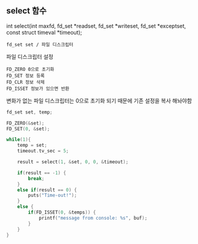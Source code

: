 
## select 함수

int select(int maxfd, fd_set \*readset, fd_set \*writeset, fd_set \*exceptset, const struct timeval \*timeout);

	fd_set set / 파일 디스크립터

파일 디스크립터 설정

	FD_ZERO 0으로 초기화
	FD_SET 정보 등록
	FD_CLR 정보 삭제
	FD_ISSET 정보가 있으면 반환


변화가 없는 파일 디스크립터는 0으로 초기화 되기 때문에 기존 설정을 복사 해놔야함

```c
fd_set set, temp;

FD_ZERO(&set);
FD_SET(0, &set);

while(1){
	temp = set;
	timeout.tv_sec = 5;

	result = select(1, &set, 0, 0, &timeout);

	if(result == -1) {
		break; 
	} 
	else if(result == 0) { 
		puts("Time-out!"); 
	} 
	else { 
		if(FD_ISSET(0, &temps)) { 
			printf("message from console: %s", buf); 
		} 
	}
}
```
